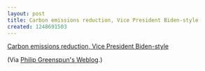 ```yaml
--- 
layout: post
title: Carbon emissions reduction, Vice President Biden-style
created: 1248691503
---
```

<p><a href="http://blogs.law.harvard.edu/philg/2009/07/26/carbon-emissions-reduction-vice-president-biden-style/#comments">Carbon emissions reduction, Vice President Biden-style</a>

<p>(Via <a href="http://blogs.law.harvard.edu/philg">Philip Greenspun's Weblog</a>.)</p>
